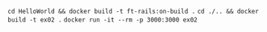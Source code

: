 `cd HelloWorld && docker build -t ft-rails:on-build .`
`cd ./.. && docker build -t ex02 .`
`docker run -it --rm -p 3000:3000 ex02`